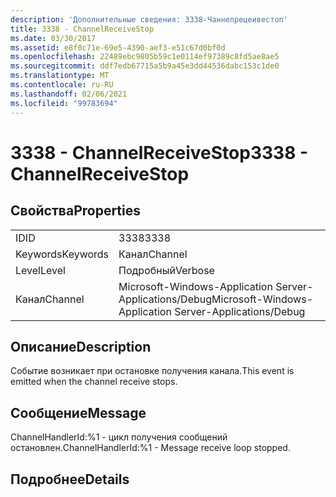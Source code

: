```yaml
---
description: 'Дополнительные сведения: 3338-Чаннелрецеивестоп'
title: 3338 - ChannelReceiveStop
ms.date: 03/30/2017
ms.assetid: e8f0c71e-69e5-4390-aef3-e51c67d0bf0d
ms.openlocfilehash: 22489ebc9805b59c1e0114ef97389c8fd5ae8ae5
ms.sourcegitcommit: ddf7edb67715a5b9a45e3dd44536dabc153c1de0
ms.translationtype: MT
ms.contentlocale: ru-RU
ms.lasthandoff: 02/06/2021
ms.locfileid: "99783694"
---
```

# <a name="3338---channelreceivestop"></a><span data-ttu-id="bbcb7-103">3338 - ChannelReceiveStop</span><span class="sxs-lookup"><span data-stu-id="bbcb7-103">3338 - ChannelReceiveStop</span></span>

## <a name="properties"></a><span data-ttu-id="bbcb7-104">Свойства</span><span class="sxs-lookup"><span data-stu-id="bbcb7-104">Properties</span></span>  
  
|||  
|-|-|  
|<span data-ttu-id="bbcb7-105">ID</span><span class="sxs-lookup"><span data-stu-id="bbcb7-105">ID</span></span>|<span data-ttu-id="bbcb7-106">3338</span><span class="sxs-lookup"><span data-stu-id="bbcb7-106">3338</span></span>|  
|<span data-ttu-id="bbcb7-107">Keywords</span><span class="sxs-lookup"><span data-stu-id="bbcb7-107">Keywords</span></span>|<span data-ttu-id="bbcb7-108">Канал</span><span class="sxs-lookup"><span data-stu-id="bbcb7-108">Channel</span></span>|  
|<span data-ttu-id="bbcb7-109">Level</span><span class="sxs-lookup"><span data-stu-id="bbcb7-109">Level</span></span>|<span data-ttu-id="bbcb7-110">Подробный</span><span class="sxs-lookup"><span data-stu-id="bbcb7-110">Verbose</span></span>|  
|<span data-ttu-id="bbcb7-111">Канал</span><span class="sxs-lookup"><span data-stu-id="bbcb7-111">Channel</span></span>|<span data-ttu-id="bbcb7-112">Microsoft-Windows-Application Server-Applications/Debug</span><span class="sxs-lookup"><span data-stu-id="bbcb7-112">Microsoft-Windows-Application Server-Applications/Debug</span></span>|  
  
## <a name="description"></a><span data-ttu-id="bbcb7-113">Описание</span><span class="sxs-lookup"><span data-stu-id="bbcb7-113">Description</span></span>  

 <span data-ttu-id="bbcb7-114">Событие возникает при остановке получения канала.</span><span class="sxs-lookup"><span data-stu-id="bbcb7-114">This event is emitted when the channel receive stops.</span></span>  
  
## <a name="message"></a><span data-ttu-id="bbcb7-115">Сообщение</span><span class="sxs-lookup"><span data-stu-id="bbcb7-115">Message</span></span>  

 <span data-ttu-id="bbcb7-116">ChannelHandlerId:%1 - цикл получения сообщений остановлен.</span><span class="sxs-lookup"><span data-stu-id="bbcb7-116">ChannelHandlerId:%1 - Message receive loop stopped.</span></span>  
  
## <a name="details"></a><span data-ttu-id="bbcb7-117">Подробнее</span><span class="sxs-lookup"><span data-stu-id="bbcb7-117">Details</span></span>
